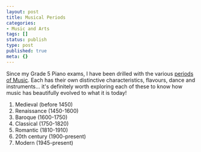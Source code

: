 ```yaml
---
layout: post
title: Musical Periods
categories:
- Music and Arts
tags: []
status: publish
type: post
published: true
meta: {}
---
```

Since my Grade 5 Piano exams, I have been drilled with the various [periods of Music](http://www.classical.net/music/rep/periods.html). Each has their own distinctive characteristics, flavours, dance and instruments... it's definitely worth exploring each of these to know how music has beautifully evolved to what it is today!

1. Medieval (before 1450)
2. Renaissance (1450-1600)
3. Baroque (1600-1750)
4. Classical (1750-1820)
5. Romantic (1810-1910)
6. 20th century (1900-present)
7. Modern (1945-present)
